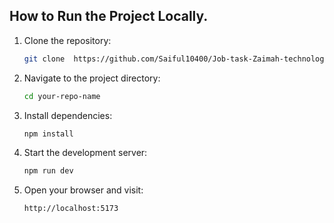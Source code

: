 ## How to Run the Project Locally.  
1. Clone the repository:         
                
    ```bash         
    git clone  https://github.com/Saiful10400/Job-task-Zaimah-technology 
    ```
 
2. Navigate to the project directory:

    ```bash
    cd your-repo-name
    ```
 
3. Install dependencies:

    ```bash
    npm install
    ```

4. Start the development server:

    ```bash
    npm run dev
    ```

5. Open your browser and visit:

    ```bash
    http://localhost:5173
    ```
